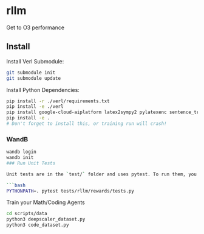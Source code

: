 # rllm

Get to O3 performance

## Install

Install Verl Submodule:

```bash
git submodule init
git submodule update
```

Install Python Dependencies:

```bash
pip install -r ./verl/requirements.txt
pip install -e ./verl
pip install google-cloud-aiplatform latex2sympy2 pylatexenc sentence_transformers
pip install -e .
# Don't forget to install this, or training run will crash!
```

### WandB

````bash
wandb login
wandb init
### Run Unit Tests

Unit tests are in the `test/` folder and uses pytest. To run them, you can do something like this.

```bash
PYTHONPATH=. pytest tests/rllm/rewards/tests.py
````


Train your Math/Coding Agents
```bash
cd scripts/data
python3 deepscaler_dataset.py
python3 code_dataset.py
```